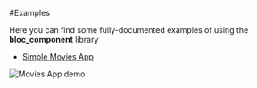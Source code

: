 #Examples

Here you can find some fully-documented examples of using the **bloc_component** library

- [Simple Movies App](https://github.com/shimaatech/bloc_component/tree/master/example/movies_app)

![Movies App demo](https://media.giphy.com/media/eIyX1CUFzQkgjV8IMG/giphy.gif)
 